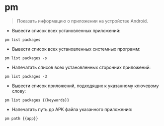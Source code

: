 # pm

> Показать информацию о приложении на устройстве Android.

- Вывести список всех установленных приложений:

`pm list packages`

- Вывести список всех установленных системных программ:

`pm list packages -s`

- Напечатать списов всех установленных сторонних приложений:

`pm list packages -3`

- Вывести список приложений, подходящих к указанному ключевому слову:

`pm list packages {{keywords}}`

- Напечатать путь до APK файла указанного приложения:

`pm path {{app}}`
